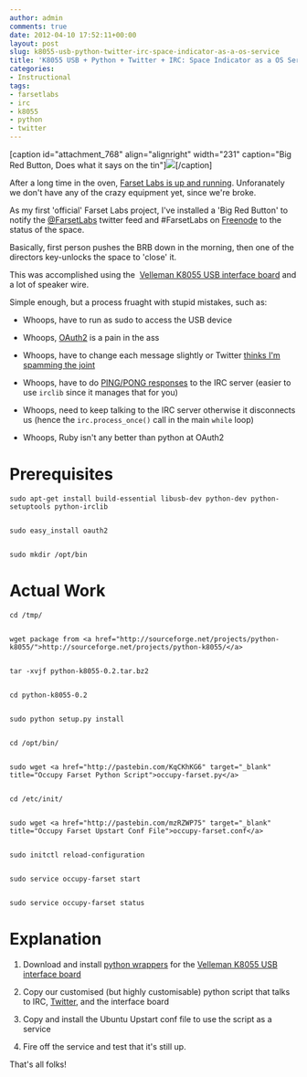 ```yaml
---
author: admin
comments: true
date: 2012-04-10 17:52:11+00:00
layout: post
slug: k8055-usb-python-twitter-irc-space-indicator-as-a-os-service
title: 'K8055 USB + Python + Twitter + IRC: Space Indicator as a OS Service'
categories:
- Instructional
tags:
- farsetlabs
- irc
- k8055
- python
- twitter
---
```


[caption id="attachment_768" align="alignright" width="231" caption="Big Red Button, Does what it says on the tin"][![](http://www.andrewbolster.info/wp-content/uploads/2012/04/Emergency-stop-pushbutton-box-key-mushroom-switch.jpg)](http://www.andrewbolster.info/wp-content/uploads/2012/04/Emergency-stop-pushbutton-box-key-mushroom-switch.jpg)[/caption]

After a long time in the oven, [Farset Labs is up and running](http://farsetlabs.org.uk/blog/2012/03/launch-day-hackathon/). Unforanately we don't have any of the crazy equipment yet, since we're broke.

As my first 'official' Farset Labs project, I've installed a 'Big Red Button' to notify the [@FarsetLabs](http://twitter.com/farsetlabs) twitter feed and #FarsetLabs on [Freenode](http://freenode.net) to the status of the space.

Basically, first person pushes the BRB down in the morning, then one of the directors key-unlocks the space to 'close' it.

This was accomplished using the  [Velleman K8055 USB interface board](http://www.velleman.eu/products/view/?country=be&lang=en&id=351346) and a lot of speaker wire.

Simple enough, but a process fruaght with stupid mistakes, such as:

	
  * Whoops, have to run as sudo to access the USB device

	
  * Whoops, [OAuth2](http://oauth.net/2/) is a pain in the ass

	
  * Whoops, have to change each message slightly or Twitter [thinks I'm spamming the joint](http://blog.tropo.com/2010/12/01/reminder-beware-of-duplicate-tweets-when-testing-twitter-apps-on-tropo/)

	
  * Whoops, have to do [PING/PONG responses](http://stackoverflow.com/questions/6853071/python-check-if-irc-connection-is-lost-ping-pong) to the IRC server (easier to use `irclib` since it manages that for you)

	
  * Whoops, need to keep talking to the IRC server otherwise it disconnects us (hence the `irc.process_once()` call in the main `while` loop)

	
  * Whoops, Ruby isn't any better than python at OAuth2

# Prerequisites

    
    sudo apt-get install build-essential libusb-dev python-dev python-setuptools python-irclib

    
    sudo easy_install oauth2

    
    sudo mkdir /opt/bin

# Actual Work

    
    cd /tmp/

    
    wget package from <a href="http://sourceforge.net/projects/python-k8055/">http://sourceforge.net/projects/python-k8055/</a>

    
    tar -xvjf python-k8055-0.2.tar.bz2

    
    cd python-k8055-0.2

    
    sudo python setup.py install

    
    cd /opt/bin/

    
    sudo wget <a href="http://pastebin.com/KqCKhKG6" target="_blank" title="Occupy Farset Python Script">occupy-farset.py</a>

    
    cd /etc/init/

    
    sudo wget <a href="http://pastebin.com/mzRZWP75" target="_blank" title="Occupy Farset Upstart Conf File">occupy-farset.conf</a>

    
    sudo initctl reload-configuration

    
    sudo service occupy-farset start

    
    sudo service occupy-farset status

# Explanation

	
  1. Download and install [python wrappers](http://python-k8055.sourceforge.net/) for the [Velleman K8055 USB interface board](http://www.velleman.eu/products/view/?country=be&lang=en&id=351346)

	
  2. Copy our customised (but highly customisable) python script that talks to IRC, [Twitter](http://www.andrewbolster.info/2012/04/python-oauth2-for-twitter-status-updates/), and the interface board

	
  3. Copy and install the Ubuntu Upstart conf file to use the script as a service

	
  4. Fire off the service and test that it's still up.

That's all folks!

